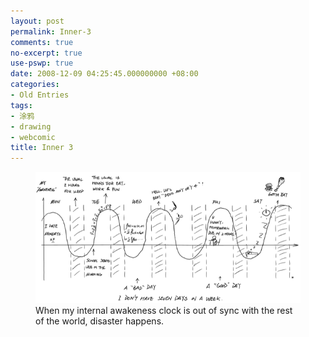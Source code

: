 ```yaml
---
layout: post
permalink: Inner-3
comments: true
no-excerpt: true
use-pswp: true
date: 2008-12-09 04:25:45.000000000 +08:00
categories:
- Old Entries
tags:
- 涂鸦
- drawing
- webcomic
title: Inner 3
---
```


<div class="imgDisplay monod" style="max-width: 600px;" itemscope itemtype="http://schema.org/ImageGallery">
  <figure itemprop="associatedMedia" itemscope itemtype="http://schema.org/ImageObject">
    <a href="/assets/old/Inner3-1840x911.jpg" itemprop="contentUrl" data-size="1840x911" >
    <img src="/assets/old/Inner3-600x297.jpg" itemprop="thumbnail" 
      title="When my internal awakeness clock is out of sync with the rest of the world, disaster happens." 
      alt="When my internal awakeness clock is out of sync with the rest of the world, disaster happens." />
    </a>
    <figcaption itemprop="caption description">When my internal awakeness clock is out of sync with the rest of the world, disaster happens.</figcaption>
  </figure>
</div>

